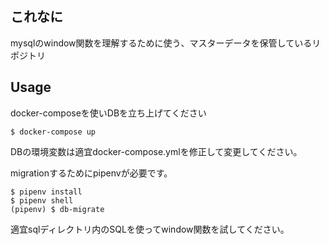 ## これなに

mysqlのwindow関数を理解するために使う、マスターデータを保管しているリポジトリ

## Usage

docker-composeを使いDBを立ち上げてください

```
$ docker-compose up
```

DBの環境変数は適宜docker-compose.ymlを修正して変更してください。

migrationするためにpipenvが必要です。

```
$ pipenv install
$ pipenv shell
(pipenv) $ db-migrate
```

適宜sqlディレクトリ内のSQLを使ってwindow関数を試してください。
